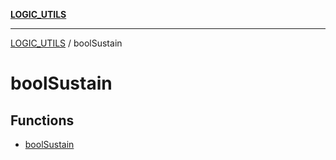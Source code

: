 [**LOGIC_UTILS**](../README.md)

***

[LOGIC_UTILS](../README.md) / boolSustain

# boolSustain

## Functions

- [boolSustain](functions/boolSustain.md)
